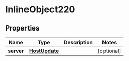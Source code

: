 

# InlineObject220

## Properties

Name | Type | Description | Notes
------------ | ------------- | ------------- | -------------
**server** | [**HostUpdate**](HostUpdate.md) |  |  [optional]



